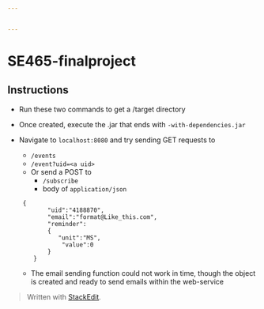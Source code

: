 ```yaml
---


---
```


<h1 id="se465-finalproject">SE465-finalproject</h1>
<h2 id="instructions">Instructions</h2>
<ul>
<li>
<p>Run these two commands to get a /target directory</p>
</li>
<li>
<p>Once created, execute the .jar that ends with <code>-with-dependencies.jar</code></p>
</li>
<li>
<p>Navigate to <code>localhost:8080</code> and try sending GET requests to</p>
<ul>
<li><code>/events</code></li>
<li><code>/event?uid=&lt;a uid&gt;</code></li>
<li>Or send a POST to
<ul>
<li><code>/subscribe</code></li>
<li>body of <code>application/json</code></li>
</ul>
</li>
</ul>
<pre><code>	{
	    "uid":"4188870",
	    "email":"format@Like_this.com",
	    "reminder": 
	    {
	       "unit":"MS",
	        "value":0
	    }
	}
</code></pre>
<ul>
<li>The email sending function could not work in time, though the object is created and ready to send emails within the web-service</li>
</ul>
</li>
</ul>
<blockquote>
<p>Written with <a href="https://stackedit.io/">StackEdit</a>.</p>
</blockquote>

